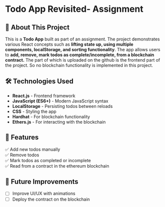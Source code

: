 # Todo App Revisited- Assignment

## 📌 About This Project

This is a **Todo App** built as part of an assignment. The project demonstrates various React concepts such as **lifting state up, using multiple components, localStorage, and sorting functionality**. The app allows users to **add, remove, mark todos as complete/incomplete, from a blockchain contract.** The part of which is uploaded on the github is the frontend part of the project. So no blockchain functionality is implemented in this project.

## 🛠️ Technologies Used

- **React.js** - Frontend framework
- **JavaScript (ES6+)** - Modern JavaScript syntax
- **LocalStorage** - Persisting todos between reloads
- **CSS** - Styling the app
- **Hardhat** - For blockchain functionality
- **Ethers.js** - For interacting with the blockchain

## 📝 Features

✅ Add new todos manually  
✅ Remove todos  
✅ Mark todos as completed or incomplete  
✅ Read from a contract in the ethereum blockchain

## 🎯 Future Improvements

- [ ] Improve UI/UX with animations
- [ ] Deploy the contract on the blockchain
